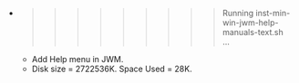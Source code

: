 * >>>>>>>>> Running inst-min-win-jwm-help-manuals-text.sh ...
  * Add Help menu in JWM.
  * Disk size = 2722536K. Space Used = 28K.
